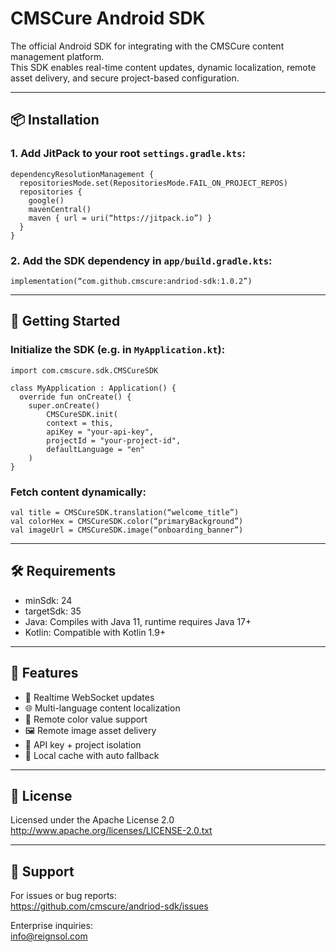 # CMSCure Android SDK

The official Android SDK for integrating with the CMSCure content management platform.  
This SDK enables real-time content updates, dynamic localization, remote asset delivery, and secure project-based configuration.

---

## 📦 Installation

### 1. Add JitPack to your root `settings.gradle.kts`:

```
dependencyResolutionManagement {
  repositoriesMode.set(RepositoriesMode.FAIL_ON_PROJECT_REPOS)
  repositories {
    google()
    mavenCentral()
    maven { url = uri(“https://jitpack.io”) }
  }
}
```

### 2. Add the SDK dependency in `app/build.gradle.kts`:

```implementation(“com.github.cmscure:andriod-sdk:1.0.2”)```

---

## 🚀 Getting Started

### Initialize the SDK (e.g. in `MyApplication.kt`):

```
import com.cmscure.sdk.CMSCureSDK

class MyApplication : Application() {
  override fun onCreate() {
    super.onCreate()
        CMSCureSDK.init(
        context = this,
        apiKey = "your-api-key",
        projectId = "your-project-id",
        defaultLanguage = "en"
    )
}
```

### Fetch content dynamically:

```
val title = CMSCureSDK.translation(“welcome_title”)
val colorHex = CMSCureSDK.color(“primaryBackground”)
val imageUrl = CMSCureSDK.image(“onboarding_banner”)
```

---

## 🛠️ Requirements

- minSdk: 24
- targetSdk: 35
- Java: Compiles with Java 11, runtime requires Java 17+
- Kotlin: Compatible with Kotlin 1.9+

---

## 📡 Features

- 🔄 Realtime WebSocket updates
- 🌐 Multi-language content localization
- 🎨 Remote color value support
- 🖼️ Remote image asset delivery
- 🔐 API key + project isolation
- 💾 Local cache with auto fallback

---

## 📄 License

Licensed under the Apache License 2.0  
http://www.apache.org/licenses/LICENSE-2.0.txt

---

## 💬 Support

For issues or bug reports:  
https://github.com/cmscure/andriod-sdk/issues

Enterprise inquiries:  
info@reignsol.com
